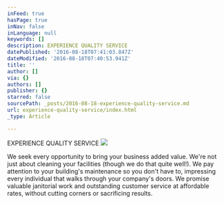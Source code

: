 ```yaml
---
inFeed: true
hasPage: true
inNav: false
inLanguage: null
keywords: []
description: EXPERIENCE QUALITY SERVICE
datePublished: '2016-08-18T07:41:03.847Z'
dateModified: '2016-08-18T07:40:53.941Z'
title: ''
author: []
via: {}
authors: []
publisher: {}
starred: false
sourcePath: _posts/2016-08-18-experience-quality-service.md
url: experience-quality-service/index.html
_type: Article

---
```

EXPERIENCE QUALITY SERVICE
![](https://the-grid-user-content.s3-us-west-2.amazonaws.com/170c0b4f-1566-49e3-a883-cc52f35f57aa.jpg)

We seek every opportunity to bring your business added value. We're not just about cleaning your facilities (though we do that quite well!). We pay attention to your building's maintenance so you don't have to, impressing every individual that walks through your company's doors. We promise valuable janitorial work and outstanding customer service at affordable rates, without cutting corners or sacrificing results.